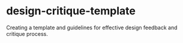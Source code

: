 # design-critique-template
Creating a template and guidelines for effective design feedback and critique process.
